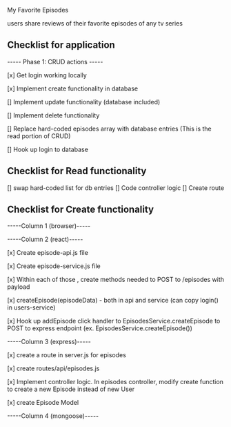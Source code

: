 My Favorite Episodes

users share reviews of their favorite episodes of any tv series


## Checklist for application

----- Phase 1: CRUD actions -----

[x] Get login working locally

[x] Implement create functionality in database

[] Implement update functionality (database included)

[] Implement delete functionality

[] Replace hard-coded episodes array with database entries (This is the read portion of CRUD)


[] Hook up login to database

## Checklist for Read functionality

[] swap hard-coded list for db entries
[] Code controller logic
[] Create route

## Checklist for Create functionality

-----Column 1 (browser)-----

-----Column 2 (react)-----

[x] Create episode-api.js file

[x] Create episode-service.js file

[x] Within each of those , create methods needed to POST to /episodes with payload

[x] createEpisode(episodeData) - both in api and service (can copy login() in users-service)

[x] Hook up addEpisode click handler to EpisodesService.createEpisode to POST to express endpoint (ex. EpisodesService.createEpisode())

-----Column 3 (express)-----

[x] create a route in server.js for episodes

[x] create routes/api/episodes.js

[x] Implement controller logic. In episodes controller, modify create function to create a new Episode instead of new User

[x] create Episode Model

-----Column 4 (mongoose)-----

